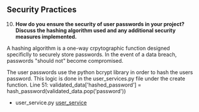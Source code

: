 ## Security Practices

10. **How do you ensure the security of user passwords in your project? Discuss the hashing algorithm used and any additional security measures implemented.**

A hashing algorithm is a one-way crpytographic function designed specificlly to securely store passwords. In the event of a data breach, passwords "should not" become compromised. 

The user passwords use the python bcrypt library in order to hash the users password. This logic is done in the user_services.py file under the create function.
Line 51: validated_data['hashed_password'] = hash_password(validated_data.pop('password'))
- user_service.py [user_service](../app/services/user_service.py)
